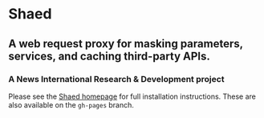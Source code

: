 # Shaed
## A web request proxy for masking parameters, services, and caching third-party APIs.
### A News International Research & Development project

Please see the [Shaed homepage](http://newsinternational.github.com/shaed/) for
full installation instructions. These are also available on the `gh-pages` branch.
